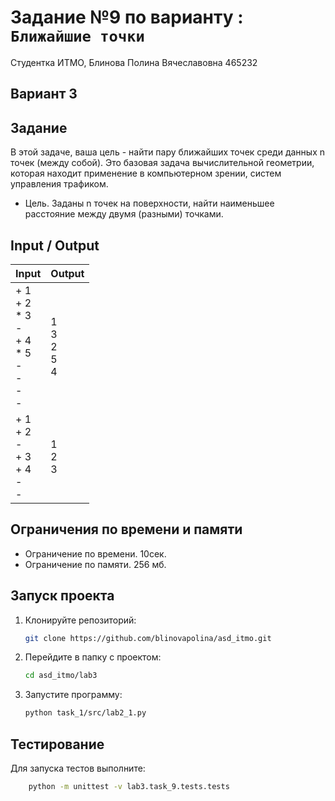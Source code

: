 # Задание №9 по варианту  : `Ближайшие точки`
Студентка ИТМО,  Блинова Полина Вячеславовна 465232

## Вариант 3

## Задание 
В этой задаче, ваша цель - найти пару ближайших точек среди данных n точек
(между собой). Это базовая задача вычислительной геометрии, которая находит
применение в компьютерном зрении, систем управления трафиком.
- Цель. Заданы n точек на поверхности, найти наименьшее расстояние между
двумя (разными) точками.

## Input / Output

| Input                                                             | Output                    |
|-------------------------------------------------------------------|---------------------------|
| + 1<br/>+ 2<br/>* 3<br/>-<br/>+ 4<br/>* 5<br/>-<br/>-<br/>-<br/>- | 1<br/>3<br/>2<br/>5<br/>4 |
| + 1<br/>+ 2<br/>-<br/>+ 3<br/>+ 4<br/>-<br/>-                     | 1<br/>2<br/>3             |


## Ограничения по времени и памяти

- Ограничение по времени. 10сек.
- Ограничение по памяти. 256 мб.


## Запуск проекта
1. Клонируйте репозиторий:
   ```bash
   git clone https://github.com/blinovapolina/asd_itmo.git
   ```
2. Перейдите в папку с проектом:
   ```bash
   cd asd_itmo/lab3
   ```
3. Запустите программу:
   ```bash
   python task_1/src/lab2_1.py
   ```


## Тестирование
Для запуска тестов выполните:
```bash
    python -m unittest -v lab3.task_9.tests.tests
```
